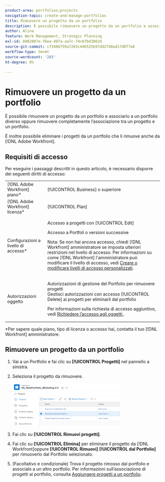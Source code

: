 ```yaml
---
product-area: portfolios;projects
navigation-topic: create-and-manage-portfolios
title: Rimuovere un progetto da un portfolio
description: È possibile rimuovere un progetto da un portfolio e associarlo a un portfolio diverso oppure rimuovere completamente l’associazione tra un progetto e un portfolio.
author: Alina
feature: Work Management, Strategic Planning
exl-id: 8982097e-76ee-497a-aa7c-74c6fbd3002d
source-git-commit: cf3466759a7263c446525b97dd2748ad17d0f7a6
workflow-type: tm+mt
source-wordcount: '283'
ht-degree: 0%

---
```


# Rimuovere un progetto da un portfolio

È possibile rimuovere un progetto da un portfolio e associarlo a un portfolio diverso oppure rimuovere completamente l’associazione tra un progetto e un portfolio.

È inoltre possibile eliminare i progetti da un portfolio che li rimuove anche da [!DNL Adobe Workfront].

## Requisiti di accesso

Per eseguire i passaggi descritti in questo articolo, è necessario disporre dei seguenti diritti di accesso:

<table style="table-layout:auto"> 
 <col> 
 <col> 
 <tbody> 
  <tr> 
   <td role="rowheader">[!DNL Adobe Workfront] piano*</td> 
   <td> <p>[!UICONTROL Business] o superiore</p> </td> 
  </tr> 
  <tr> 
   <td role="rowheader">[!DNL Adobe Workfront] licenza*</td> 
   <td> <p>[!UICONTROL Plan] </p> </td> 
  </tr> 
  <tr> 
   <td role="rowheader">Configurazioni a livello di accesso*</td> 
   <td> <p>Accesso a progetti con [!UICONTROL Edit]</p> <p>Accesso a Portfoli o versioni successive</p> <p>Nota: Se non hai ancora accesso, chiedi [!DNL Workfront] amministratore se imposta ulteriori restrizioni nel livello di accesso. Per informazioni su come [!DNL Workfront] l'amministratore può modificare il livello di accesso, vedi <a href="../../../administration-and-setup/add-users/configure-and-grant-access/create-modify-access-levels.md" class="MCXref xref">Creare o modificare livelli di accesso personalizzati</a>.</p> </td> 
  </tr> 
  <tr> 
   <td role="rowheader">Autorizzazioni oggetto</td> 
   <td> <p>Autorizzazioni di gestione del Portfolio per rimuovere progetti <br>Gestisci autorizzazioni con accesso [!UICONTROL Delete] ai progetti per eliminarli dal portfolio</p> <p>Per informazioni sulla richiesta di accesso aggiuntivo, vedi <a href="../../../workfront-basics/grant-and-request-access-to-objects/request-access.md" class="MCXref xref">Richiedere l’accesso agli oggetti </a>.</p> </td> 
  </tr> 
 </tbody> 
</table>

&#42;Per sapere quale piano, tipo di licenza o accesso hai, contatta il tuo [!DNL Workfront] amministratore.

## Rimuovere un progetto da un portfolio

1. Vai a un Portfolio e fai clic su **[!UICONTROL Progetti]** nel pannello a sinistra.
1. Seleziona il progetto da rimuovere. 

   ![](assets/nwe-remove-projects-button-inside-portfolio-350x141.png)

1. Fai clic su **[!UICONTROL Rimuovi progetti]**.
1. Fai clic su **[!UICONTROL Elimina]** per eliminare il progetto da [!DNL Workfront]oppure **[!UICONTROL Rimuovi]** **[!UICONTROL dal Portfolio]** per rimuoverlo dal Portfolio selezionato.

1. (Facoltativo e condizionale) Trova il progetto rimosso dal portfolio e associalo a un altro portfolio. Per informazioni sull’associazione di progetti ai portfolio, consulta [Aggiungere progetti a un portfolio](../../../manage-work/portfolios/create-and-manage-portfolios/add-projects-to-portfolios.md).

